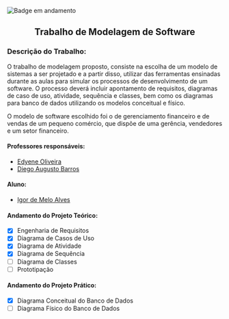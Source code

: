 ![Badge em andamento](https://img.shields.io/badge/STATUS-EM%20ANDAMENTO-brightgreen&?style=for-the-badge)
<h2 align="center">Trabalho de Modelagem de Software</h2>

### Descrição do Trabalho:
O trabalho de modelagem proposto, consiste na escolha de um modelo de sistemas a ser projetado e a partir disso, utilizar das ferramentas ensinadas durante as aulas para simular os processos de desenvolvimento de um software. O processo deverá incluir apontamento de requisitos, diagramas de caso de uso, atividade, sequência e classes, bem como os diagramas para banco de dados utilizando os modelos conceitual e físico.

O modelo de software escolhido foi o de gerenciamento financeiro e de vendas de um pequeno comércio, que dispõe de uma gerência, vendedores e um setor financeiro.


#### Professores responsáveis: 
- [Edyene Oliveira](https://www.linkedin.com/in/edyene-oliveira-49809727/)
- [Diego Augusto Barros](https://www.linkedin.com/in/diegoaugustobarros/)

#### Aluno:
- [Igor de Melo Alves](https://www.linkedin.com/in/igor-melo-a1453b117/)

#### Andamento do Projeto Teórico:
- [x] Engenharia de Requisitos
- [x] Diagrama de Casos de Uso
- [x] Diagrama de Atividade
- [x] Diagrama de Sequência
- [ ] Diagrama de Classes
- [ ] Prototipação

#### Andamento do Projeto Prático:
- [x] Diagrama Conceitual do Banco de Dados
- [ ] Diagrama Físico do Banco de Dados
